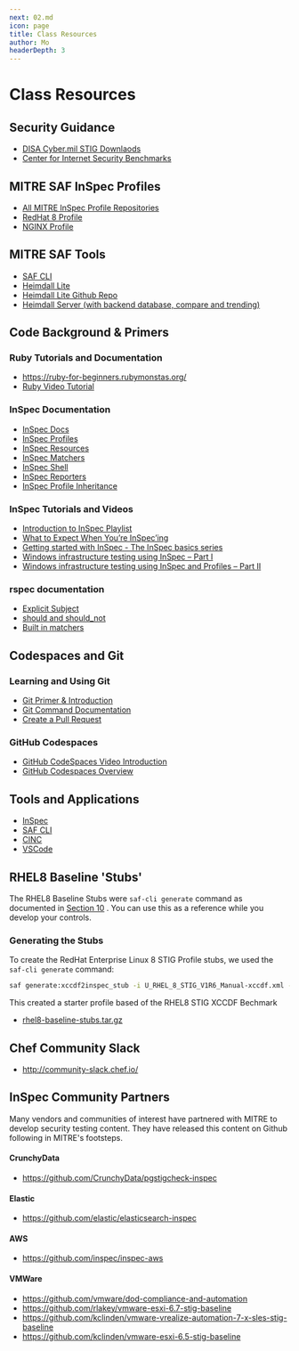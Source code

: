 ```yaml
---
next: 02.md
icon: page
title: Class Resources
author: Mo
headerDepth: 3
---
```


# Class Resources

## Security Guidance

- [DISA Cyber.mil STIG Downlaods](https://public.cyber.mil/stigs/downloads/)
- [Center for Internet Security Benchmarks](https://www.cisecurity.org/cis-benchmarks/)

## MITRE SAF InSpec Profiles

- [All MITRE InSpec Profile Repositories](https://github.com/mitre?q=inspec+baseline+profile)
- [RedHat 8 Profile](https://github.com/CMSgov/redhat-enterprise-linux-8-stig-baseline)
- [NGINX Profile](https://github.com/mitre/nginx-srg-baseline)

## MITRE SAF Tools
- [SAF CLI](https://github.com/mitre/saf)  
- [Heimdall Lite](https://mitre.github.io/heimdall-lite/#)  
- [Heimdall Lite Github Repo](https://github.com/mitre/heimdall-lite)  
- [Heimdall Server (with backend database, compare and trending)](https://github.com/mitre/heimdall)  

## Code Background & Primers  

### Ruby Tutorials and Documentation

- <https://ruby-for-beginners.rubymonstas.org/>
- [Ruby Video Tutorial](https://www.youtube.com/watch?v=t_ispmWmdjY&vl=en")

### InSpec Documentation

- [InSpec Docs](https://www.inspec.io/docs/)
- [InSpec Profiles](https://www.inspec.io/docs/reference/profiles/)
- [InSpec Resources](https://www.inspec.io/docs/reference/resources/)
- [InSpec Matchers](https://www.inspec.io/docs/reference/matchers/)
- [InSpec Shell](https://www.inspec.io/docs/reference/shell/)
- [InSpec Reporters](https://www.inspec.io/docs/reference/reporters/)
- [InSpec Profile Inheritance](https://blog.chef.io/2017/07/06/understanding-inspec-profile-inheritance/)

### InSpec Tutorials and Videos

- [Introduction to InSpec Playlist](https://www.youtube.com/playlist?list=PLSZbtIlMt5rcbXOpMRucKzRMXR7HX7awy)
- [What to Expect When You’re InSpec’ing](https://blog.chef.io/2018/04/03/what-to-expect-when-youre-inspecing/)  
- [Getting started with InSpec - The InSpec basics series](http://www.anniehedgie.com/inspec/)
- [Windows infrastructure testing using InSpec – Part I](http://datatomix.com/?p=236)
- [Windows infrastructure testing using InSpec and Profiles – Part II](http://datatomix.com/?p=238)

### rspec documentation

- [Explicit Subject](https://relishapp.com/rspec/rspec-core/docs/subject/explicit-subject)
- [should and should_not](https://github.com/rspec/rspec-expectations/blob/master/Should.md)
- [Built in matchers](https://relishapp.com/rspec/rspec-expectations/docs/built-in-matchers)

## Codespaces and Git

### Learning and Using Git

- [Git Primer & Introduction](https://www.youtube.com/watch?v=8JJ101D3knE)
- [Git Command Documentation](https://git-scm.com/docs/gittutorial)
- [Create a Pull Request](https://www.digitalocean.com/community/tutorials/how-to-create-a-pull-request-on-github)

### GitHub Codespaces

- [GitHub CodeSpaces Video Introduction](https://www.youtube.com/watch?v=fQbH3meWNQ8)
- [GitHub Codespaces Overview](https://docs.github.com/en/codespaces/overview)

## Tools and Applications

- [InSpec](https://www.inspec.io)
- [SAF CLI](https://saf-cli.mitre.org)
- [CINC](https://cinc.sh)
- [VSCode](https://code.visualstudio.com/download)

## RHEL8 Baseline 'Stubs'

The RHEL8 Baseline Stubs were `saf-cli generate` command as documented in [Section 10](../course/10.md) . You can use this as a reference while you develop your controls.
### Generating the Stubs

To create the RedHat Enterprise Linux 8 STIG Profile stubs, we used the `saf-cli generate` command:
```sh
saf generate:xccdf2inspec_stub -i U_RHEL_8_STIG_V1R6_Manual-xccdf.xml -r -o rhel8-baseline-stubs
```
This created a starter profile based of the RHEL8 STIG XCCDF Bechmark

- [rhel8-baseline-stubs.tar.gz](https://github.com/mitre/inspec-profile-developer-course-lab-environment/raw/main/resources/rhel8-baseline-stubs.tar.gz)

## Chef Community Slack

- <http://community-slack.chef.io/>

## InSpec Community Partners  

Many vendors and communities of interest have partnered with MITRE to develop security testing content. They have released this content on Github following in MITRE's footsteps. 

#### CrunchyData
- <https://github.com/CrunchyData/pgstigcheck-inspec>
#### Elastic
- <https://github.com/elastic/elasticsearch-inspec>
#### AWS
- <https://github.com/inspec/inspec-aws>
#### VMWare
- <https://github.com/vmware/dod-compliance-and-automation>
- <https://github.com/rlakey/vmware-esxi-6.7-stig-baseline>
- <https://github.com/kclinden/vmware-vrealize-automation-7-x-sles-stig-baseline>
- <https://github.com/kclinden/vmware-esxi-6.5-stig-baseline>